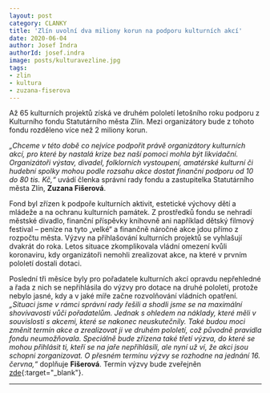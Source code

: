 ```yaml
---
layout: post
category: CLANKY
title: 'Zlín uvolní dva miliony korun na podporu kulturních akcí'
date: 2020-06-04
author: Josef Indra
authorId: josef.indra
image: posts/kulturavezline.jpg
tags: 
- zlin
- kultura
- zuzana-fiserova
---
```


Až 65 kulturních projektů získá ve druhém pololetí letošního roku podporu z Kulturního fondu Statutárního města Zlín. Mezi organizátory bude z tohoto fondu rozděleno více než 2 miliony korun.

*„Chceme v této době co nejvíce podpořit právě organizátory kulturních akcí, pro které by nastalá krize bez naší pomoci mohla být likvidační. Organizátoři výstav, divadel, folklorních vystoupení, amatérské kulturní či hudební spolky mohou podle rozsahu akce dostat finanční podporu od 10 do 80 tis. Kč,“* uvádí členka správní rady fondu a zastupitelka Statutárního města Zlín, **Zuzana Fišerová**.  

Fond byl zřízen k podpoře kulturních aktivit, estetické výchovy dětí a mládeže a na ochranu kulturních památek. Z prostředků fondu se nehradí městské divadlo, finanční příspěvky knihovně ani například dětský filmový festival – peníze na tyto „velké“ a finančně náročné akce jdou přímo z rozpočtu města.  Výzvy na přihlašování kulturních projektů se vyhlašují dvakrát do roka. Letos situace zkomplikovala vládní omezení kvůli koronaviru, kdy organizátoři nemohli zrealizovat akce, na které v prvním pololetí dostali dotaci. 

Poslední tři měsíce byly pro pořadatele kulturních akcí opravdu nepřehledné a řada z nich se nepřihlásila do výzvy pro dotace na druhé pololetí, protože nebylo jasné, kdy a v jaké míře začne rozvolňování vládních opatření. *„Situaci jsme v rámci správní rady řešili a shodli jsme se na maximální shovívavosti vůči pořadatelům.  Jednak s ohledem na náklady, které měli v souvislosti s akcemi, které se nakonec neuskutečnily. Také budou moci změnit termín akce a zrealizovat ji ve druhém pololetí, což původně pravidla fondu neumožňovala. Speciálně bude zřízena také třetí výzva, do které se mohou přihlásit ti, kteří se na jaře nepřihlásili, ale nyní už ví, že akci jsou schopni zorganizovat. O přesném termínu výzvy se rozhodne na jednání 16. června,“* doplňuje **Fišerová**. Termín výzvy bude zveřejněn [zde](https://www.zlin.eu/kulturni-fond-cl-3001.html){:target="_blank"}. 

---
